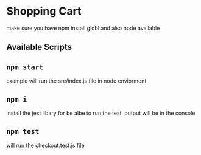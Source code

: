 # Shopping Cart

make sure you have npm install globl and also node available

## Available Scripts

## `npm start`

example will run the  src/index.js file in node enviorment

## `npm i` 

install the jest libary for be albe to run the test, output will be in the console

## `npm test`

will run the checkout.test.js file